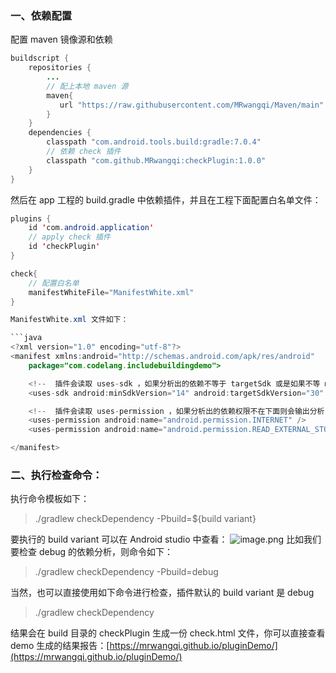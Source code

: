 ### 一、依赖配置

配置 maven 镜像源和依赖
```java
buildscript {
    repositories {
        ...
        // 配上本地 maven 源
        maven{
           url "https://raw.githubusercontent.com/MRwangqi/Maven/main"
        }
    }
    dependencies {
        classpath "com.android.tools.build:gradle:7.0.4"
        // 依赖 check 插件
        classpath "com.github.MRwangqi:checkPlugin:1.0.0"
    }
}
```

然后在 app 工程的 build.gradle 中依赖插件，并且在工程下面配置白名单文件：

```java
plugins {
    id 'com.android.application'
    // apply check 插件
    id 'checkPlugin'
}

check{
    // 配置白名单
    manifestWhiteFile="ManifestWhite.xml"
}

ManifestWhite.xml 文件如下：

```java
<?xml version="1.0" encoding="utf-8"?>
<manifest xmlns:android="http://schemas.android.com/apk/res/android"
    package="com.codelang.includebuildingdemo">

    <!--  插件会读取 uses-sdk ，如果分析出的依赖不等于 targetSdk 或是如果不等 minSDK 则会输出分析-->
    <uses-sdk android:minSdkVersion="14" android:targetSdkVersion="30" />

    <!--  插件会读取 uses-permission ，如果分析出的依赖权限不在下面则会输出分析-->
    <uses-permission android:name="android.permission.INTERNET" />
    <uses-permission android:name="android.permission.READ_EXTERNAL_STORAGE"/>

</manifest>
```


### 二、执行检查命令：

执行命令模板如下：
> ./gradlew checkDependency -Pbuild=${build variant}

要执行的 build variant 可以在 Android studio 中查看：
![image.png](https://p3-juejin.byteimg.com/tos-cn-i-k3u1fbpfcp/5a6f62c79ade4ae7864c572e852ee9b8~tplv-k3u1fbpfcp-zoom-1.image)
比如我们要检查 debug 的依赖分析，则命令如下：
> ./gradlew checkDependency -Pbuild=debug

当然，也可以直接使用如下命令进行检查，插件默认的 build variant 是 debug
> ./gradlew checkDependency


结果会在 build 目录的 checkPlugin 生成一份 check.html 文件，你可以直接查看 demo 生成的结果报告：[https://mrwangqi.github.io/pluginDemo/](https://mrwangqi.github.io/pluginDemo/)
